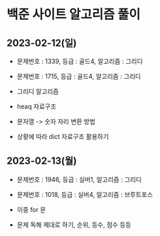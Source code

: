 # 백준 사이트 알고리즘 풀이


## 2023-02-12(일)
- 문제번호 : 1339, 등급 : 골드4, 알고리즘 : 그리디
- 문제번호 : 1715, 등급 : 골드4, 알고리즘 : 그리디

- 그리디 알고리즘
- heaq 자료구조
- 문자열 -> 숫자 자리 변환 방법
- 상황에 따라 dict 자료구조 활용하기

## 2023-02-13(월)
- 문제번호 : 1946, 등급 : 실버1, 알고리즘 : 그리디
- 문제번호 : 1018, 등급 : 실버4, 알고리즘 : 브루트포스

- 이중 for 문
- 문제 독해 제대로 하기, 순위, 등수, 점수 등등

